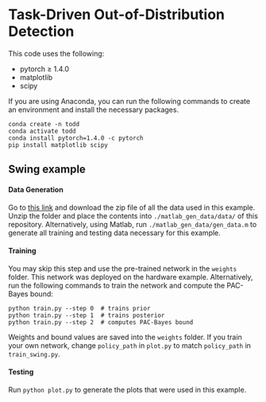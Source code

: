 # Task-Driven Out-of-Distribution Detection

This code uses the following:
- pytorch ≥ 1.4.0
- matplotlib
- scipy

If you are using Anaconda, you can run the following commands to create an environment and install the necessary packages.
```
conda create -n todd
conda activate todd
conda install pytorch=1.4.0 -c pytorch
pip install matplotlib scipy
```
## Swing example
#### Data Generation
Go to [this link](https://drive.google.com/file/d/1zpqZbxp-7z3HOktoru5qvEx4ah7FBHBM/view?usp=sharing) and download the zip file of all the data used in this example. Unzip the folder and place the contents into `./matlab_gen_data/data/` of this repository. Alternatively, using Matlab, run `./matlab_gen_data/gen_data.m` to generate all training and testing data necessary for this example. 

#### Training
You may skip this step and use the pre-trained network in the `weights` folder. This network was deployed on the hardware example. Alternatively,
run the following commands to train the network and compute the PAC-Bayes bound:
```
python train.py --step 0  # trains prior
python train.py --step 1  # trains posterior
python train.py --step 2  # computes PAC-Bayes bound
```
Weights and bound values are saved into the `weights` folder. If you train your own network, change `policy_path` in `plot.py` to match `policy_path` in `train_swing.py`.

#### Testing
Run `python plot.py` to generate the plots that were used in this example.
